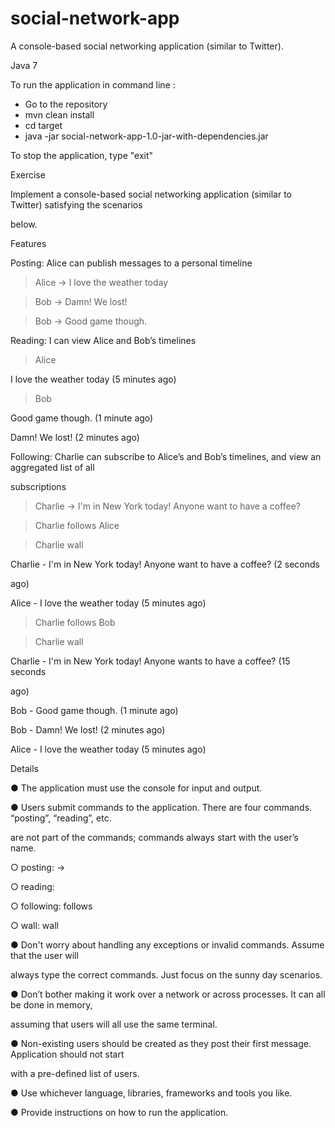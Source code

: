 # social-network-app
A console-based social networking application (similar to Twitter).

Java 7

To run the application in command line :
- Go to the repository
- mvn clean install
- cd target
- java -jar social-network-app-1.0-jar-with-dependencies.jar 

To stop the application, type "exit"



Exercise

Implement a console-based social networking application (similar to Twitter) satisfying the scenarios 

below.

Features

Posting: Alice can publish messages to a personal timeline

> Alice -> I love the weather today

> Bob -> Damn! We lost!

> Bob -> Good game though.

Reading: I can view Alice and Bob’s timelines

> Alice

I love the weather today (5 minutes ago)

> Bob

Good game though. (1 minute ago)

Damn! We lost! (2 minutes ago)

Following: Charlie can subscribe to Alice’s and Bob’s timelines, and view an aggregated list of all 

subscriptions

> Charlie -> I'm in New York today! Anyone want to have a coffee?

> Charlie follows Alice

> Charlie wall

Charlie - I'm in New York today! Anyone want to have a coffee? (2 seconds 

ago)

Alice - I love the weather today (5 minutes ago)

> Charlie follows Bob

> Charlie wall

Charlie - I'm in New York today! Anyone wants to have a coffee? (15 seconds 

ago)

Bob - Good game though. (1 minute ago)

Bob - Damn! We lost! (2 minutes ago)

Alice - I love the weather today (5 minutes ago)

Details

● The application must use the console for input and output.

● Users submit commands to the application. There are four commands. “posting”, “reading”, etc. 

are not part of the commands; commands always start with the user’s name.

○ posting: <user name> -> <message>

○ reading: <user name>

○ following: <user name> follows <another user>

○ wall: <user name> wall

● Don't worry about handling any exceptions or invalid commands. Assume that the user will 

always type the correct commands. Just focus on the sunny day scenarios.

● Don’t bother making it work over a network or across processes. It can all be done in memory, 

assuming that users will all use the same terminal.

● Non-existing users should be created as they post their first message. Application should not start 

with a pre-defined list of users.

● Use whichever language, libraries, frameworks and tools you like.

● Provide instructions on how to run the application.

